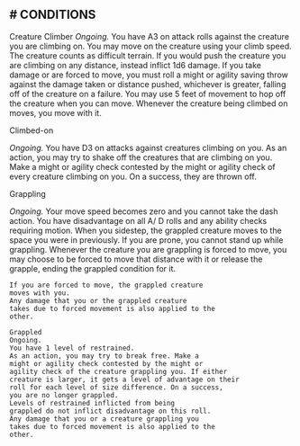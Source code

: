 ## # CONDITIONS

Creature Climber
_Ongoing._
You have A3 on attack rolls against the creature
you are climbing on.
You may move on the creature using your climb
speed. The creature counts as difficult terrain.
If you would push the creature you are climbing
on any distance, instead inflict 1d6 damage.
If you take damage or are forced to move, you
must roll a might or agility saving throw against the
damage taken or distance pushed, whichever is
greater, falling off of the creature on a failure.
You may use 5 feet of movement to hop off the
creature when you can move.
Whenever the creature being climbed on moves,
you move with it.

Climbed-on

_Ongoing._
You have D3 on attacks against creatures
climbing on you.
As an action, you may try to shake off the
creatures that are climbing on you. Make a might or
agility check contested by the might or agility check
of every creature climbing on you. On a success,
they are thrown off.

Grappling

_Ongoing._
Your move speed becomes zero and you cannot
take the dash action. You have disadvantage on all A/
D rolls and any ability checks requiring motion.
When you sidestep, the grappled creature moves to
the space you were in previously.
If you are prone, you cannot stand up while
grappling.
Whenever the creature you are grappling is
forced to move, you may choose to be forced to
move that distance with it or release the grapple,
ending the grappled condition for it.

```
If you are forced to move, the grappled creature
moves with you.
Any damage that you or the grappled creature
takes due to forced movement is also applied to the
other.
```

```
Grappled
Ongoing.
You have 1 level of restrained.
As an action, you may try to break free. Make a
might or agility check contested by the might or
agility check of the creature grappling you. If either
creature is larger, it gets a level of advantage on their
roll for each level of size difference. On a success,
you are no longer grappled.
Levels of restrained inflicted from being
grappled do not inflict disadvantage on this roll.
Any damage that you or a creature grappling you
takes due to forced movement is also applied to the
other.
```

